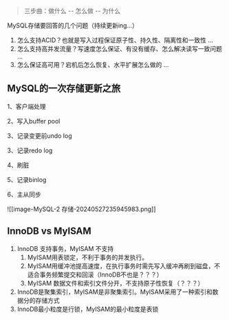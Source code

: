 
> 三步曲：做什么 -- 怎么做 -- 为什么

MySQL存储要回答的几个问题（持续更新ing...）
1. 怎么支持ACID？也就是写入过程保证原子性、持久性、隔离性和一致性 ...
2.  怎么支持高并发流量？写速度怎么保证、有没有缓存、怎么解决读写一致问题 ... 
3.  怎么保证高可用？宕机后怎么恢复、水平扩展怎么做的 ... 

## MySQL的一次存储更新之旅

1、客户端处理

2、写入buffer pool

3、记录变更前undo log

3、记录redo log

4、刷脏

5、记录binlog 

6、主从同步


![[image-MySQL-2 存储-20240527235945983.png]]


## InnoDB  vs  MyISAM

1.  InnoDB 支持事务，MyISAM 不支持
	 1.  MyISAM用表锁定，不利于事务的并发执行。
	 2.  MyISAM用缓冲池提高速度，在执行事务时需先写入缓冲再刷到磁盘，不适合事务频繁提交和回滚（InnoDB不也是？？？）
	 3.  MyISAM 数据文件和索引文件分开，不支持原子性恢复（？？？）
2.  InnoDB是聚集索引，MyISAM是非聚集索引。MyISAM采用了一种索引和数据分的存储方式
3.  InnoDB最小粒度是行锁，MyISAM的最小粒度是表锁








